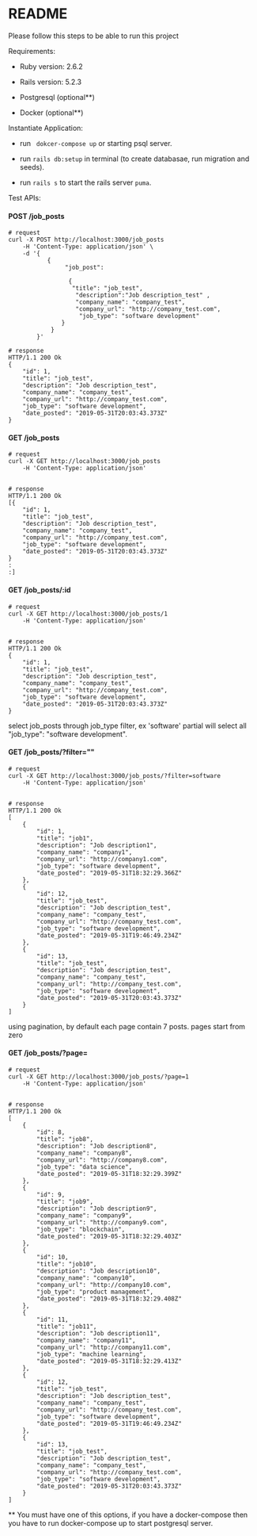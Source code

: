 # README

Please follow this steps to be able to run this project

Requirements:

* Ruby version: 2.6.2

* Rails version: 5.2.3

* Postgresql (optional**)

* Docker (optional**) 

Instantiate Application:

* run ` dokcer-compose up` or starting psql server.

* run `rails db:setup` in terminal (to create databasae, run migration and seeds).

* run ` rails s ` to start the rails server `puma`.

Test APIs:

#### <a name="post-job_posts"></a>POST /job_posts

```
# request
curl -X POST http://localhost:3000/job_posts
    -H 'Content-Type: application/json' \
    -d '{
           {
	            "job_post":
	
	             {
                  "title": "job_test",
                   "description":"Job description_test" ,
                   "company_name": "company_test",
                   "company_url": "http://company_test.com",
                    "job_type": "software development"
               }
            }
        }'
```

```
# response
HTTP/1.1 200 Ok
{
    "id": 1,
    "title": "job_test",
    "description": "Job description_test",
    "company_name": "company_test",
    "company_url": "http://company_test.com",
    "job_type": "software development",
    "date_posted": "2019-05-31T20:03:43.373Z"
}
```


#### <a name="get-job_posts"></a>GET /job_posts

```
# request
curl -X GET http://localhost:3000/job_posts
    -H 'Content-Type: application/json'
 
```

```
# response
HTTP/1.1 200 Ok
[{
    "id": 1,
    "title": "job_test",
    "description": "Job description_test",
    "company_name": "company_test",
    "company_url": "http://company_test.com",
    "job_type": "software development",
    "date_posted": "2019-05-31T20:03:43.373Z"
}
:
:]

```
#### <a name="get-job_posts"></a>GET /job_posts/:id

```
# request
curl -X GET http://localhost:3000/job_posts/1
    -H 'Content-Type: application/json'
 
```

```
# response
HTTP/1.1 200 Ok
{
    "id": 1,
    "title": "job_test",
    "description": "Job description_test",
    "company_name": "company_test",
    "company_url": "http://company_test.com",
    "job_type": "software development",
    "date_posted": "2019-05-31T20:03:43.373Z"
}

```
select job_posts through job_type filter, ex 'software' partial will select all "job_type": "software development".

#### <a name="get-job_posts"></a>GET /job_posts/?filter=""

```
# request
curl -X GET http://localhost:3000/job_posts/?filter=software
    -H 'Content-Type: application/json'
 
```
```
# response
HTTP/1.1 200 Ok
[
    {
        "id": 1,
        "title": "job1",
        "description": "Job description1",
        "company_name": "company1",
        "company_url": "http://company1.com",
        "job_type": "software development",
        "date_posted": "2019-05-31T18:32:29.366Z"
    },
    {
        "id": 12,
        "title": "job_test",
        "description": "Job description_test",
        "company_name": "company_test",
        "company_url": "http://company_test.com",
        "job_type": "software development",
        "date_posted": "2019-05-31T19:46:49.234Z"
    },
    {
        "id": 13,
        "title": "job_test",
        "description": "Job description_test",
        "company_name": "company_test",
        "company_url": "http://company_test.com",
        "job_type": "software development",
        "date_posted": "2019-05-31T20:03:43.373Z"
    }
]

```


using pagination, by default each page contain 7 posts.
pages start from zero
#### <a name="get-job_posts"></a>GET /job_posts/?page=<number>

```
# request
curl -X GET http://localhost:3000/job_posts/?page=1
    -H 'Content-Type: application/json'
 
```

```
# response
HTTP/1.1 200 Ok
[
    {
        "id": 8,
        "title": "job8",
        "description": "Job description8",
        "company_name": "company8",
        "company_url": "http://company8.com",
        "job_type": "data science",
        "date_posted": "2019-05-31T18:32:29.399Z"
    },
    {
        "id": 9,
        "title": "job9",
        "description": "Job description9",
        "company_name": "company9",
        "company_url": "http://company9.com",
        "job_type": "blockchain",
        "date_posted": "2019-05-31T18:32:29.403Z"
    },
    {
        "id": 10,
        "title": "job10",
        "description": "Job description10",
        "company_name": "company10",
        "company_url": "http://company10.com",
        "job_type": "product management",
        "date_posted": "2019-05-31T18:32:29.408Z"
    },
    {
        "id": 11,
        "title": "job11",
        "description": "Job description11",
        "company_name": "company11",
        "company_url": "http://company11.com",
        "job_type": "machine learning",
        "date_posted": "2019-05-31T18:32:29.413Z"
    },
    {
        "id": 12,
        "title": "job_test",
        "description": "Job description_test",
        "company_name": "company_test",
        "company_url": "http://company_test.com",
        "job_type": "software development",
        "date_posted": "2019-05-31T19:46:49.234Z"
    },
    {
        "id": 13,
        "title": "job_test",
        "description": "Job description_test",
        "company_name": "company_test",
        "company_url": "http://company_test.com",
        "job_type": "software development",
        "date_posted": "2019-05-31T20:03:43.373Z"
    }
]

```


** You must have one of this options, if you have a docker-compose then you have to run docker-compose up to start postgresql server. 
